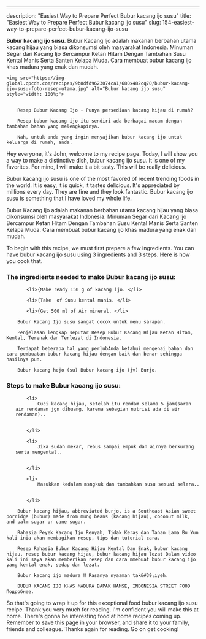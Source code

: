 ---
description: "Easiest Way to Prepare Perfect Bubur kacang ijo susu"
title: "Easiest Way to Prepare Perfect Bubur kacang ijo susu"
slug: 154-easiest-way-to-prepare-perfect-bubur-kacang-ijo-susu

<p>
	<strong>Bubur kacang ijo susu</strong>. 
	Bubur Kacang Ijo adalah makanan berbahan utama kacang hijau yang biasa dikonsumsi oleh masyarakat Indonesia. Minuman Segar dari Kacang Ijo Bercampur Ketan Hitam Dengan Tambahan Susu Kental Manis Serta Santen Kelapa Muda. Cara membuat bubur kacang ijo khas madura yang enak dan mudah.
</p>
<p>
	
	<img src="https://img-global.cpcdn.com/recipes/9b8dfd9623074ca1/680x482cq70/bubur-kacang-ijo-susu-foto-resep-utama.jpg" alt="Bubur kacang ijo susu" style="width: 100%;">
	
	
		Resep Bubur Kacang Ijo - Punya persediaan kacang hijau di rumah?
	
		Resep bubur kacang ijo itu sendiri ada berbagai macam dengan tambahan bahan yang melengkapinya.
	
		Nah, untuk anda yang ingin menyajikan bubur kacang ijo untuk keluarga di rumah, anda.
	
</p>
<p>
	Hey everyone, it's John, welcome to my recipe page. Today, I will show you a way to make a distinctive dish, bubur kacang ijo susu. It is one of my favorites. For mine, I will make it a bit tasty. This will be really delicious.
</p>
	
<p>
	Bubur kacang ijo susu is one of the most favored of recent trending foods in the world. It is easy, it is quick, it tastes delicious. It's appreciated by millions every day. They are fine and they look fantastic. Bubur kacang ijo susu is something that I have loved my whole life.
</p>
<p>
	Bubur Kacang Ijo adalah makanan berbahan utama kacang hijau yang biasa dikonsumsi oleh masyarakat Indonesia. Minuman Segar dari Kacang Ijo Bercampur Ketan Hitam Dengan Tambahan Susu Kental Manis Serta Santen Kelapa Muda. Cara membuat bubur kacang ijo khas madura yang enak dan mudah.
</p>

<p>
To begin with this recipe, we must first prepare a few ingredients. You can have bubur kacang ijo susu using 3 ingredients and 3 steps. Here is how you cook that.
</p>

<h3>The ingredients needed to make Bubur kacang ijo susu:</h3>

<ol>
	
		<li>{Make ready 150 g of kacang ijo. </li>
	
		<li>{Take  of Susu kental manis. </li>
	
		<li>{Get 500 ml of Air mineral. </li>
	
</ol>
<p>
	
		Bubur Kacang Ijo susu sangat cocok untuk menu sarapan.
	
		Penjelasan lengkap seputar Resep Bubur Kacang Hijau Ketan Hitam, Kental, Terenak dan Terlezat di Indonesia.
	
		Terdapat beberapa hal yang perlubAnda ketahui mengenai bahan dan cara pembuatan bubur kacang hijau dengan baik dan benar sehingga hasilnya pun.
	
		Bubur kacang hejo (su) Bubur kacang ijo (jv) Burjo.
	
</p>

<h3>Steps to make Bubur kacang ijo susu:</h3>

<ol>
	
		<li>
			Cuci kacang hijau, setelah itu rendam selama 5 jam(saran air rendaman jgn dibuang, karena sebagian nutrisi ada di air rendaman)..
			
			
		</li>
	
		<li>
			Jika sudah mekar, rebus sampai empuk dan airnya berkurang serta mengental..
			
			
		</li>
	
		<li>
			Masukkan kedalam msngkuk dan tambahkan susu sesuai selera..
			
			
		</li>
	
</ol>

<p>
	
		Bubur kacang hijau, abbreviated burjo, is a Southeast Asian sweet porridge (bubur) made from mung beans (kacang hijau), coconut milk, and palm sugar or cane sugar.
	
		Rahasia Peyek Kacang Ijo Renyah, Tidak Keras dan Tahan Lama Bu Yun kali inia akan membagikan resep, tips dan tutorial cara.
	
		Resep Rahasia Bubur Kacang Hijau Kental Dan Enak, bubur kacang hijau, resep bubur kacang hijau, bubur kacang hijau lezat Dalam video kali ini saya akan memberikan resep dan cara mmebuat bubur kacang ijo yang kental enak, sedap dan lezat.
	
		Bubur kacang ijo madura ‼ Rasanya nyaaman tak&#39;iyeh.
	
		BUBUR KACANG IJO KHAS MADURA BAPAK HAMSE, INDONESIA STREET FOOD Подробнее.
	
</p>

<p>
	So that's going to wrap it up for this exceptional food bubur kacang ijo susu recipe. Thank you very much for reading. I'm confident you will make this at home. There's gonna be interesting food at home recipes coming up. Remember to save this page in your browser, and share it to your family, friends and colleague. Thanks again for reading. Go on get cooking!
</p>
